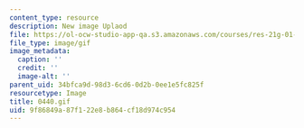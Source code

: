 ```yaml
---
content_type: resource
description: New image Uplaod
file: https://ol-ocw-studio-app-qa.s3.amazonaws.com/courses/res-21g-01-kana-spring-2010/9f86849a87f122e8b864cf18d974c954_0440.gif
file_type: image/gif
image_metadata:
  caption: ''
  credit: ''
  image-alt: ''
parent_uid: 34bfca9d-98d3-6cd6-0d2b-0ee1e5fc825f
resourcetype: Image
title: 0440.gif
uid: 9f86849a-87f1-22e8-b864-cf18d974c954
---
```

